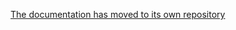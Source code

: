 [The documentation has moved to its own repository](https://github.com/tootsuite/documentation/blob/master/Running-Mastodon/Production-guide.md)
